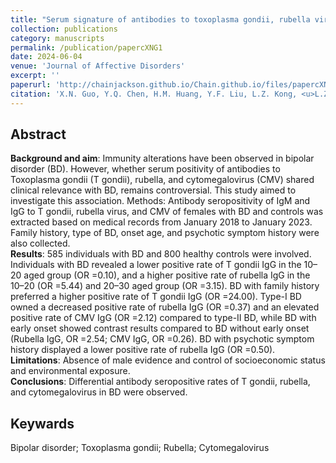 ```yaml
---
title: "Serum signature of antibodies to toxoplasma gondii, rubella virus, and cytomegalovirus in females with bipolar disorder: A cross-sectional study"
collection: publications
category: manuscripts
permalink: /publication/papercXNG1
date: 2024-06-04
venue: 'Journal of Affective Disorders'
excerpt: ''
paperurl: 'http://chainjackson.github.io/Chain.github.io/files/papercXNG1.pdf'
citation: 'X.N. Guo, Y.Q. Chen, H.M. Huang, Y.F. Liu, L.Z. Kong, <u>L.Z.C. Chen</u>, H.L. Lyu, T.S. Gao, J.B. Lai, D. Zhang, S.H. Hu. &quot;Serum signature of antibodies to toxoplasma gondii, rubella virus, and cytomegalovirus in females with bipolar disorder: A cross-sectional study.&quot; <i>Journal of Affective Disorders</i>. 361.'
---
```


## Abstract
**Background and aim**: Immunity alterations have been observed in bipolar disorder (BD). However, whether serum 
positivity of antibodies to Toxoplasma gondii (T gondii), rubella, and cytomegalovirus (CMV) shared clinical 
relevance with BD, remains controversial. This study aimed to investigate this association. 
Methods: Antibody seropositivity of IgM and IgG to T gondii, rubella virus, and CMV of females with BD and 
controls was extracted based on medical records from January 2018 to January 2023. Family history, type of BD, 
onset age, and psychotic symptom history were also collected. <br>
**Results**: 585 individuals with BD and 800 healthy controls were involved. Individuals with BD revealed a lower 
positive rate of T gondii IgG in the 10–20 aged group (OR =0.10), and a higher positive rate of rubella IgG in the 
10–20 (OR =5.44) and 20–30 aged group (OR =3.15). BD with family history preferred a higher positive rate of 
T gondii IgG (OR =24.00). Type-I BD owned a decreased positive rate of rubella IgG (OR =0.37) and an elevated 
positive rate of CMV IgG (OR =2.12) compared to type-II BD, while BD with early onset showed contrast results 
compared to BD without early onset (Rubella IgG, OR =2.54; CMV IgG, OR =0.26). BD with psychotic symptom 
history displayed a lower positive rate of rubella IgG (OR =0.50). <br>
**Limitations**: Absence of male evidence and control of socioeconomic status and environmental exposure. <br> 
**Conclusions**: Differential antibody seropositive rates of T gondii, rubella, and cytomegalovirus in BD were 
observed.
## Keywards
Bipolar disorder; Toxoplasma gondii; Rubella; Cytomegalovirus 
